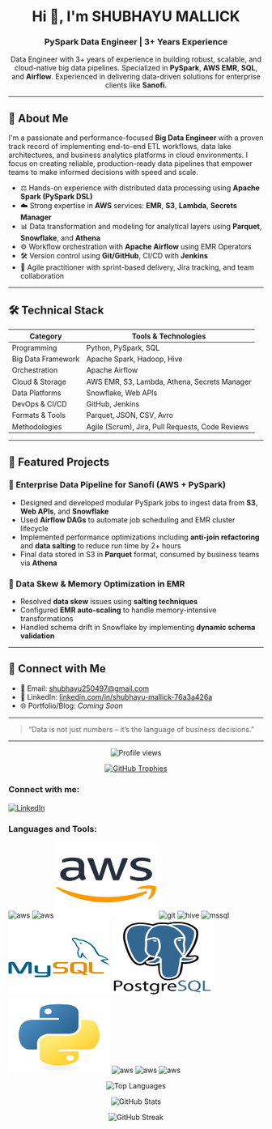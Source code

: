 <h1 align="center">Hi 👋, I'm SHUBHAYU MALLICK</h1>

<h3 align="center">PySpark Data Engineer | 3+ Years Experience</h3>

<p align="center">
  Data Engineer with 3+ years of experience in building robust, scalable, and cloud-native big data pipelines. Specialized in <b>PySpark</b>, <b>AWS EMR</b>, <b>SQL</b>, and <b>Airflow</b>. Experienced in delivering data-driven solutions for enterprise clients like <b>Sanofi</b>.
</p>

---

## 🚀 About Me

I'm a passionate and performance-focused <b>Big Data Engineer</b> with a proven track record of implementing end-to-end ETL workflows, data lake architectures, and business analytics platforms in cloud environments. I focus on creating reliable, production-ready data pipelines that empower teams to make informed decisions with speed and scale.

- ⚖️ Hands-on experience with distributed data processing using <b>Apache Spark (PySpark DSL)</b>
- ☁️ Strong expertise in <b>AWS</b> services: <b>EMR</b>, <b>S3</b>, <b>Lambda</b>, <b>Secrets Manager</b>
- 📊 Data transformation and modeling for analytical layers using <b>Parquet</b>, <b>Snowflake</b>, and <b>Athena</b>
- ⚙️ Workflow orchestration with <b>Apache Airflow</b> using EMR Operators
- 🛠️ Version control using <b>Git/GitHub</b>, CI/CD with <b>Jenkins</b>
- 🧪 Agile practitioner with sprint-based delivery, Jira tracking, and team collaboration

---

## 🛠️ Technical Stack

| Category          | Tools & Technologies                                 |
|------------------|------------------------------------------------------|
| Programming       | Python, PySpark, SQL                                 |
| Big Data Framework| Apache Spark, Hadoop, Hive                           |
| Orchestration     | Apache Airflow                                       |
| Cloud & Storage   | AWS EMR, S3, Lambda, Athena, Secrets Manager         |
| Data Platforms    | Snowflake, Web APIs                                  |
| DevOps & CI/CD    | GitHub, Jenkins                                      |
| Formats & Tools   | Parquet, JSON, CSV, Avro                             |
| Methodologies     | Agile (Scrum), Jira, Pull Requests, Code Reviews     |

---

## 📂 Featured Projects

### 🔸 Enterprise Data Pipeline for Sanofi (AWS + PySpark)

- Designed and developed modular PySpark jobs to ingest data from <b>S3</b>, <b>Web APIs</b>, and <b>Snowflake</b>
- Used <b>Airflow DAGs</b> to automate job scheduling and EMR cluster lifecycle
- Implemented performance optimizations including <b>anti-join refactoring</b> and <b>data salting</b> to reduce run time by 2+ hours
- Final data stored in S3 in <b>Parquet</b> format, consumed by business teams via <b>Athena</b>

### 🔸 Data Skew & Memory Optimization in EMR

- Resolved <b>data skew</b> issues using <b>salting techniques</b>
- Configured <b>EMR auto-scaling</b> to handle memory-intensive transformations
- Handled schema drift in Snowflake by implementing <b>dynamic schema validation</b>

---

## 📢 Connect with Me

- 📧 Email: shubhayu250497@gmail.com
- 💼 LinkedIn: [linkedin.com/in/shubhayu-mallick-76a3a426a](https://www.linkedin.com/in/shubhayu-mallick-76a3a426a)
- 🌐 Portfolio/Blog: <i>Coming Soon</i>

---

<blockquote>“Data is not just numbers – it’s the language of business decisions.”</blockquote>

---

<p align="center">
  <img src="https://komarev.com/ghpvc/?username=shubhayumallick1997&label=Profile%20views&color=0e75b6&style=flat" alt="Profile views" />
</p>

<p align="center">
  <a href="https://github.com/ryo-ma/github-profile-trophy">
    <img src="https://github-profile-trophy.vercel.app/?username=shubhayumallick1997" alt="GitHub Trophies" />
  </a>
</p>

### Connect with me:
<p>
  <a href="https://www.linkedin.com/in/shubhayu-mallick-76a3a426a/" target="_blank">
    <img align="center" src="https://raw.githubusercontent.com/rahuldkjain/github-profile-readme-generator/master/src/images/icons/Social/linked-in-alt.svg" alt="LinkedIn" height="30" width="40" />
  </a>
</p>

### Languages and Tools:
<p>
  <img src="https://github.com/ShubhayuMallick1997/PYSPARK-OVERVIEW/blob/main/apache-spark.png" alt="aws" width="200" height="150"/>
  <img src="https://github.com/ShubhayuMallick1997/PYSPARK-OVERVIEW/blob/main/Capint-1-7.png" alt="aws" width="200" height="350"/>
  <img src="https://raw.githubusercontent.com/devicons/devicon/master/icons/amazonwebservices/amazonwebservices-original-wordmark.svg" alt="aws" width="200" height="150">
  <img src="https://www.vectorlogo.zone/logos/git-scm/git-scm-icon.svg" alt="git" width="200" height="150">
  <img src="https://www.vectorlogo.zone/logos/apache_hive/apache_hive-icon.svg" alt="hive" width="200" height="150">
  <img src="https://www.svgrepo.com/show/303229/microsoft-sql-server-logo.svg" alt="mssql" width="200" height="150">
  <img src="https://raw.githubusercontent.com/devicons/devicon/master/icons/mysql/mysql-original-wordmark.svg" alt="mysql" width="200" height="150">
  <img src="https://raw.githubusercontent.com/devicons/devicon/master/icons/postgresql/postgresql-original-wordmark.svg" alt="postgresql" width="200" height="150">
  <img src="https://raw.githubusercontent.com/devicons/devicon/master/icons/python/python-original.svg" alt="python" width="200" height="150">
  <img src="https://github.com/ShubhayuMallick1997/PYSPARK-OVERVIEW/blob/main/AWS-Logo-PNG-Image.png" alt="aws" width="200" height="150">
  <img src="https://github.com/ShubhayuMallick1997/PYSPARK-OVERVIEW/blob/main/hadoop-logo.png" alt="aws" width="200" height="150">
  <img src="https://github.com/ShubhayuMallick1997/PYSPARK-OVERVIEW/blob/main/azure_sql_database_logo_freelogovectors.net_.png" alt="aws" width="200" height="150">
  
</p>

<p align="center">
  <img src="https://github-readme-stats.vercel.app/api/top-langs?username=shubhayumallick1997&show_icons=true&locale=en&layout=compact" alt="Top Languages" />
</p>

<p align="center">
  <img src="https://github-readme-stats.vercel.app/api?username=shubhayumallick1997&show_icons=true&locale=en" alt="GitHub Stats" />
</p>

<p align="center">
  <img src="https://github-readme-streak-stats.herokuapp.com/?user=shubhayumallick1997" alt="GitHub Streak" />
</p>
